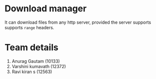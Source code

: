 # Download manager 
It can download files from any http server, provided the server supports supports `range` headers.

# Team details
1. Anurag Gautam (10133)
2. Varshini kumavath (12372)	
3. Ravi kiran s (12563)
